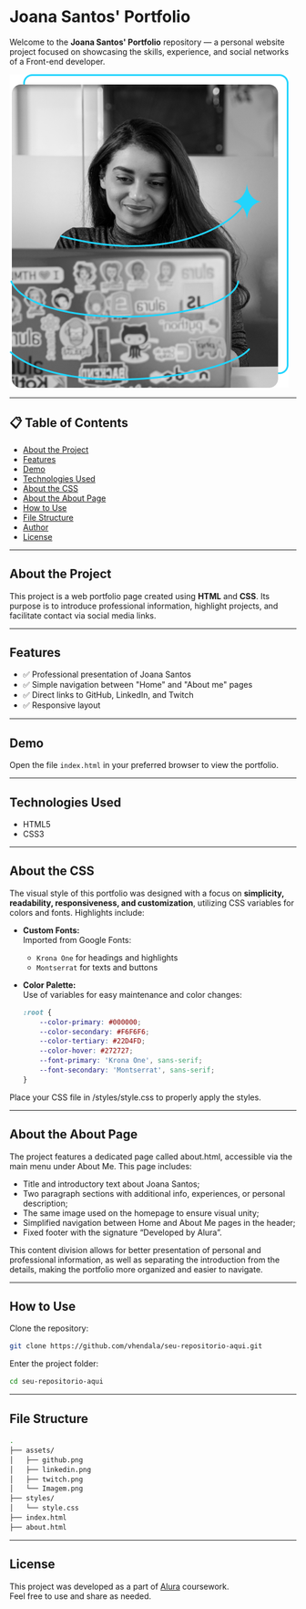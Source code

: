 # Joana Santos' Portfolio

Welcome to the **Joana Santos' Portfolio** repository — a personal website project focused on showcasing the skills, experience, and social networks of a Front-end developer.

![preview](./assets/Imagem.png)

---

## 📋 Table of Contents

- [About the Project](#about-the-project)
- [Features](#features)
- [Demo](#demo)
- [Technologies Used](#technologies-used)
- [About the CSS](#about-the-css)
- [About the About Page](#about-the-about-page)
- [How to Use](#how-to-use)
- [File Structure](#file-structure)
- [Author](#author)
- [License](#license)
  
---

## About the Project

This project is a web portfolio page created using **HTML** and **CSS**. Its purpose is to introduce professional information, highlight projects, and facilitate contact via social media links.

---

## Features

- ✅ Professional presentation of Joana Santos
- ✅ Simple navigation between "Home" and "About me" pages
- ✅ Direct links to GitHub, LinkedIn, and Twitch
- ✅ Responsive layout

---

## Demo

Open the file `index.html` in your preferred browser to view the portfolio.

---

## Technologies Used

- HTML5
- CSS3

---

## About the CSS

The visual style of this portfolio was designed with a focus on **simplicity, readability, responsiveness, and customization**, utilizing CSS variables for colors and fonts. Highlights include:

- **Custom Fonts:**  
  Imported from Google Fonts:
  - `Krona One` for headings and highlights
  - `Montserrat` for texts and buttons

- **Color Palette:**  
  Use of variables for easy maintenance and color changes:
  ```css
  :root {
      --color-primary: #000000;
      --color-secondary: #F6F6F6;
      --color-tertiary: #22D4FD;
      --color-hover: #272727;
      --font-primary: 'Krona One', sans-serif;
      --font-secondary: 'Montserrat', sans-serif;
  }

Place your CSS file in /styles/style.css to properly apply the styles.

---

## About the About Page


The project features a dedicated page called about.html, accessible via the main menu under About Me.
This page includes:

- Title and introductory text about Joana Santos;
- Two paragraph sections with additional info, experiences, or personal description;
- The same image used on the homepage to ensure visual unity;
- Simplified navigation between Home and About Me pages in the header;
- Fixed footer with the signature “Developed by Alura”.

This content division allows for better presentation of personal and professional information, as well as separating the introduction from the details, making the portfolio more organized and easier to navigate.

---

## How to Use

Clone the repository:

```bash
git clone https://github.com/vhendala/seu-repositorio-aqui.git
```

Enter the project folder:

```bash
cd seu-repositorio-aqui
```

---

## File Structure
```bash
.
├── assets/
│   ├── github.png
│   ├── linkedin.png
│   ├── twitch.png
│   └── Imagem.png
├── styles/
│   └── style.css
├── index.html
├── about.html
```
---

## License

This project was developed as a part of [Alura](https://www.alura.com.br/) coursework.  
Feel free to use and share as needed.
